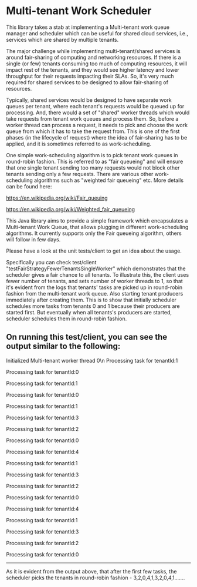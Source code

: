 # Multi-tenant Work Scheduler

This library takes a stab at implementing a Multi-tenant work queue manager and scheduler which can be useful for shared cloud services, i.e., services which are shared by multiple tenants.

The major challenge while implementing multi-tenant/shared services is around fair-sharing of computing and networking resources. If there is a single (or few) tenants consuming too much of computing resources, it will impact rest of the tenants, and they would see higher latency and lower throughput for their requests impacting their SLAs. So, it's very much required for shared services to be designed to allow fair-sharing of resources.

Typically, shared services would be designed to have separate work queues per tenant, where each tenant's requests would be queued up for processing. And, there would a set of "shared" worker threads which would take requests from tenant work queues and process them. So, before a worker thread can process a request, it needs to pick and choose the work queue from which it has to take the request from. This is one of the first phases (in the lifecycle of request) where the idea of fair-sharing has to be applied, and it is sometimes referred to as work-scheduling.

One simple work-scheduling algorithm is to pick tenant work queues in round-robin fashion. This is referred to as "fair queueing" and will ensure that one single tenant sending too many requests would not block other tenants sending only a few requests. There are various other work-scheduling algorithms such as "weighted fair queueing" etc. More details can be found here:

https://en.wikipedia.org/wiki/Fair_queuing

https://en.wikipedia.org/wiki/Weighted_fair_queueing


This Java library aims to provide a simple framework which encapsulates a Multi-tenant Work Queue, that allows plugging in different work-scheduling algorithms. It currently supports only the Fair queueing algorithm, others will follow in few days.

Please have a look at the unit tests/client to get an idea about the usage.

Specifically you can check test/client "testFairStrategyFewerTenantsSingleWorker" which demonstrates that the scheduler gives a fair chance to all tenants. To illustrate this, the client uses fewer number of tenants, and sets number of worker threads to 1, so that it's evident from the logs that tenants' tasks are picked up in round-robin fashion from the multi-tenant work queue. Also starting tenant producers immediately after creating them. This is to show that initially scheduler schedules more tasks from tenants 0 and 1 because their producers are started first. But eventually when all tenants's producers are started, scheduler schedules them in round-robin fashion.

On running this test/client, you can see the output similar to the following:
--------------------------------------------

Initialized Multi-tenant worker thread 0\n
Processing task for tenantId:1

Processing task for tenantId:0

Processing task for tenantId:1

Processing task for tenantId:0

Processing task for tenantId:1

Processing task for tenantId:3

Processing task for tenantId:2

Processing task for tenantId:0

Processing task for tenantId:4

Processing task for tenantId:1

Processing task for tenantId:3

Processing task for tenantId:2

Processing task for tenantId:0

Processing task for tenantId:4

Processing task for tenantId:1

Processing task for tenantId:3

Processing task for tenantId:2

Processing task for tenantId:0

--------------------------------------------

As it is evident from the output above, that after the first few tasks, the scheduler picks the tenants in round-robin fashion - 3,2,0,4,1,3,2,0,4,1.......
